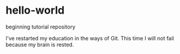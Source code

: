 # hello-world
beginning tutorial repository

I've restarted my education in the ways of Git. This time I will not fail because my brain is rested.
